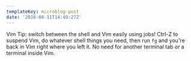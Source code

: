 ```yaml
---
templateKey: microblog-post
date: '2018-04-11T14:49:27Z'
---
```


Vim Tip: switch between the shell and Vim easily using jobs! Ctrl-Z to suspend Vim, do whatever shell things you need, then run `fg` and you're back in Vim right where you left it. No need for another terminal tab or a terminal inside Vim.


